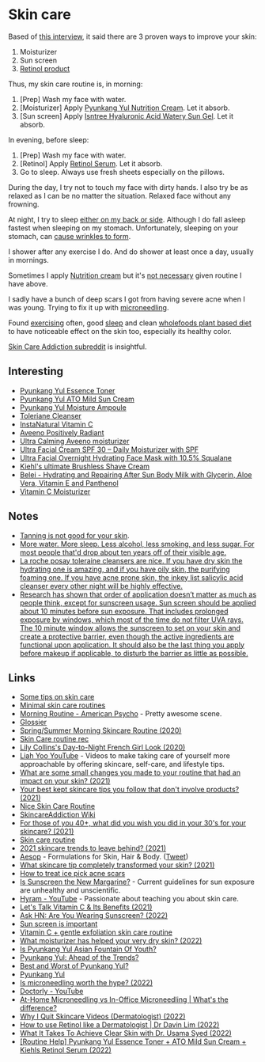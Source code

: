 # Skin care

Based of [this interview](https://www.youtube.com/watch?v=xv0ISHGGw1A), it said there are 3 proven ways to improve your skin:

1. Moisturizer
2. Sun screen
3. [Retinol product](https://www.youtube.com/watch?v=tEB5qSTcHck)

Thus, my skin care routine is, in morning:

1. [Prep] Wash my face with water.
2. [Moisturizer] Apply [Pyunkang Yul Nutrition Cream](https://pyunkangyul.us/products/nutrition-cream-100ml). Let it absorb.
3. [Sun screen] Apply [Isntree Hyaluronic Acid Watery Sun Gel](https://koreanskincare.nl/products/hyaluronic-acid-watery-sun-gel-spf50-pa). Let it absorb.

In evening, before sleep:

1. [Prep] Wash my face with water.
2. [Retinol] Apply [Retinol Serum](https://www.kiehls.com/skincare/face-serums/micro-dose-anti-aging-retinol-serum-with-ceramides-and-peptide/WW0154KIE.html). Let it absorb.
3. Go to sleep. Always use fresh sheets especially on the pillows.

During the day, I try not to touch my face with dirty hands. I also try be as relaxed as I can be no matter the situation. Relaxed face without any frowning.

At night, I try to sleep [either on my back or side](https://www.sleepfoundation.org/sleeping-positions). Although I do fall asleep fastest when sleeping on my stomach. Unfortunately, sleeping on your stomach, can [cause wrinkles to form](https://www.allure.com/story/side-stomach-sleeping-causes-lines-wrinkles).

I shower after any exercise I do. And do shower at least once a day, usually in mornings.

Sometimes I apply [Nutrition cream](https://pyunkangyul.us/products/nutrition-cream-100ml) but it's [not necessary](https://www.youtube.com/watch?v=k3aIeABbNvY) given routine I have above.

I sadly have a bunch of deep scars I got from having severe acne when I was young. Trying to fix it up with [microneedling](https://www.youtube.com/watch?v=JPWycy8cwN8).

Found [exercising](../fitness/exercises.md) often, good [sleep](../sleep/sleep.md) and clean [wholefoods plant based diet](nutrition/nutrition.md) to have noticeable effect on the skin too, especially its healthy color.

[Skin Care Addiction subreddit](https://www.reddit.com/r/SkincareAddiction/) is insightful.

## Interesting

- [Pyunkang Yul Essence Toner](https://pyunkangyul.us/products/essence-toner)
- [Pyunkang Yul ATO Mild Sun Cream](https://pyunkangyul.us/products/ato-mild-sun-cream-75ml)
- [Pyunkang Yul Moisture Ampoule](https://pyunkangyul.us/products/moisture-ampoule-100ml)
- [Toleriane Cleanser](https://www.laroche-posay.us/our-products/face/face-wash/toleriane-hydrating-gentle-facial-cleanser-tolerianehydratinggentlefacialcleanser.html)
- [InstaNatural Vitamin C](https://www.reddit.com/r/SkincareAddiction/comments/snoem9/which_moisture_is_best_i_have_sensitive/)
- [Aveeno Positively Radiant](https://www.reddit.com/r/SkincareAddiction/comments/snoem9/which_moisture_is_best_i_have_sensitive/)
- [Ultra Calming Aveeno moisturizer](https://www.reddit.com/r/SkincareAddiction/comments/snoem9/which_moisture_is_best_i_have_sensitive/)
- [Ultra Facial Cream SPF 30 – Daily Moisturizer with SPF](https://www.kiehls.com/skincare/face-moisturizers/ultra-facial-cream-spf-30/KHL398.html)
- [Ultra Facial Overnight Hydrating Face Mask with 10.5% Squalane](https://www.kiehls.com/skincare/face-masks/ultra-facial-overnight-hydrating-face-mask-with-10.5%25-squalane/WW0187KIE.html)
- [Kiehl's ultimate Brushless Shave Cream](https://www.amazon.co.uk/Ultimate-Brushless-Shave-Cream-Eagle/dp/B000S92RAY)
- [Belei - Hydrating and Repairing After Sun Body Milk with Glycerin, Aloe Vera, Vitamin E and Panthenol](https://www.amazon.co.uk/dp/B08H99DDW1/ref=cm_sw_r_as_gl_api_gl_i_CS2SA52F6KSQDGQEQ455)
- [Vitamin C Moisturizer](https://instanatural.com/products/vitamin-c-moisturizer)

## Notes

- [Tanning is not good for your skin](https://www.youtube.com/watch?v=o9BqrSAHbTc).
- [More water. More sleep. Less alcohol, less smoking, and less sugar. For most people that'd drop about ten years off of their visible age.](https://www.reddit.com/r/nutrition/comments/lksj1l/what_are_your_favorite_nutritional_tricks_for/)
- [La roche posay toleraine cleansers are nice. If you have dry skin the hydrating one is amazing, and if you have oily skin, the purifying foaming one. If you have acne prone skin, the inkey list salicylic acid cleanser every other night will be highly effective.](https://www.reddit.com/r/SkincareAddiction/comments/um98eu/what_are_some_the_top_products_recommended_by/)
- [Research has shown that order of application doesn’t matter as much as people think, except for sunscreen usage. Sun screen should be applied about 10 minutes before sun exposure. That includes prolonged exposure by windows, which most of the time do not filter UVA rays. The 10 minute window allows the sunscreen to set on your skin and create a protective barrier, even though the active ingredients are functional upon application. It should also be the last thing you apply before makeup if applicable, to disturb the barrier as little as possible.](https://www.reddit.com/r/SkincareAddiction/comments/ebhfgg/product_question_pyunkang_yul_moisture_ampoule/)

## Links

- [Some tips on skin care](https://www.reddit.com/r/NoStupidQuestions/comments/73pimh/im_currently_22_what_should_i_start_doingstop/dns7hnb/)
- [Minimal skin care routines](https://www.reddit.com/r/minimalism/comments/8y94c8/minimalist_beauty/)
- [Morning Routine - American Psycho](https://www.youtube.com/watch?v=RjKNbfA64EE) - Pretty awesome scene.
- [Glossier](https://www.glossier.com/)
- [Spring/Summer Morning Skincare Routine (2020)](https://www.youtube.com/watch?v=E4x2YCXJD8Y)
- [Skin Care routine rec](https://twitter.com/abbyfuller/status/1264619300054134784)
- [Lily Collins's Day-to-Night French Girl Look (2020)](https://www.youtube.com/watch?v=zpDuNzO_rwA)
- [Liah Yoo YouTube](https://www.youtube.com/c/LiahYoo/videos) - Videos to make taking care of yourself more approachable by offering skincare, self-care, and lifestyle tips.
- [What are some small changes you made to your routine that had an impact on your skin? (2021)](https://www.reddit.com/r/SkincareAddiction/comments/kpobqa/miscellaneous_what_are_some_small_changes_you/)
- [Your best kept skincare tips you follow that don't involve products? (2021)](https://www.reddit.com/r/SkincareAddiction/comments/n4lb09/miscwhat_are_some_of_your_best_kept_skincare_tips/)
- [Nice Skin Care Routine](https://www.reddit.com/r/SkincareAddiction/comments/ncemoq/selfie_going_makeupfree_for_the_first_time_in_a/)
- [SkincareAddiction Wiki](https://www.reddit.com/r/SkincareAddiction/wiki/index)
- [For those of you 40+, what did you wish you did in your 30's for your skincare? (2021)](https://www.reddit.com/r/SkincareAddiction/comments/o79oyc/personal_for_those_of_you_40_what_did_you_wish/)
- [Skin care routine](https://twitter.com/ayusique/status/1396035862039777286)
- [2021 skincare trends to leave behind? (2021)](https://www.reddit.com/r/SkincareAddiction/comments/qciask/misc_2021_skincare_trends_to_leave_behind/)
- [Aesop](https://www.aesop.com/fr/en/) - Formulations for Skin, Hair & Body. ([Tweet](https://twitter.com/patagucci_girl/status/1452717137093533700))
- [What skincare tip completely transformed your skin? (2021)](https://www.reddit.com/r/SkincareAddiction/comments/rl5g9s/misc_what_skincare_tip_completely_transformed/)
- [How to treat ice pick acne scars](https://www.youtube.com/watch?v=bCSptjnwIiw)
- [Is Sunscreen the New Margarine?](https://www.outsideonline.com/health/wellness/sunscreen-sun-exposure-skin-cancer-science/) - Current guidelines for sun exposure are unhealthy and unscientific.
- [Hyram - YouTube](https://www.youtube.com/c/Hyram/videos) - Passionate about teaching you about skin care.
- [Let's Talk Vitamin C & Its Benefits (2021)](https://www.youtube.com/watch?v=2SvyLprrdYw)
- [Ask HN: Are You Wearing Sunscreen? (2022)](https://news.ycombinator.com/item?id=32378059)
- [Sun screen is important](https://www.reddit.com/r/SkincareAddiction/comments/wmkq4l/will_sunscreen_really_make_much_of_a_difference/)
- [Vitamin C + gentle exfoliation skin care routine](https://www.reddit.com/r/SkincareAddiction/comments/x56e7t/before_after_2_months_application_of_vitamin_c/)
- [What moisturizer has helped your very dry skin? (2022)](https://www.reddit.com/r/SkincareAddiction/comments/xg4h7x/product_request_what_moisturizer_has_helped_your/)
- [Is Pyunkang Yul Asian Fountain Of Youth?](https://www.youtube.com/watch?v=lgtuhzn4DVE)
- [Pyunkang Yul: Ahead of the Trends?](https://www.youtube.com/watch?v=gA_V4UURTDA)
- [Best and Worst of Pyunkang Yul?](https://www.reddit.com/r/AsianBeauty/comments/udh56t/discussion_best_and_worst_of_pyunkang_yul/)
- [Pyunkang Yul](https://pyunkangyul.us/)
- [Is microneedling worth the hype? (2022)](https://www.youtube.com/watch?v=JPWycy8cwN8)
- [Doctorly - YouTube](https://www.youtube.com/c/Doctorly/videos)
- [At-Home Microneedling vs In-Office Microneedling | What's the difference?](https://www.youtube.com/watch?v=4TuNuBPRxH4)
- [Why I Quit Skincare Videos (Dermatologist) (2022)](https://www.youtube.com/watch?v=k3aIeABbNvY)
- [How to use Retinol like a Dermatologist | Dr Davin Lim (2022)](https://www.youtube.com/watch?v=tEB5qSTcHck)
- [What It Takes To Achieve Clear Skin with Dr. Usama Syed (2022)](https://www.youtube.com/watch?v=xv0ISHGGw1A)
- [[Routine Help] Pyunkang Yul Essence Toner + ATO Mild Sun Cream + Kiehls Retinol Serum (2022)](https://www.reddit.com/r/SkincareAddiction/comments/yva1il/routine_help_pyunkang_yul_essence_toner_ato_mild/)
